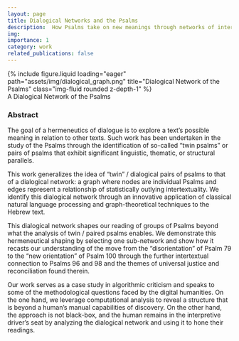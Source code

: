 ```yaml
---
layout: page
title: Dialogical Networks and the Psalms
description:  How Psalms take on new meanings through networks of intertextuality 
img: 
importance: 1
category: work
related_publications: false
---
```


<div class="row">
    <div class="col-sm mt-3 mt-md-0">
        {% include figure.liquid loading="eager" path="assets/img/dialogical_graph.png"  title="Dialogical Network of the Psalms" class="img-fluid rounded z-depth-1" %}
    </div>
</div>
<div class="caption">
    A Dialogical Network of the Psalms
</div>

### Abstract  
The goal of a hermeneutics of dialogue is to explore a text’s possible meaning
in relation to other texts. Such work has been undertaken in the study of
the Psalms through the identification of so-called “twin psalms” or 
pairs of psalms that exhibit significant linguistic, thematic, or structural
parallels.  

This work generalizes the idea of “twin” / dialogical pairs of psalms to
that of a dialogical network: a graph where nodes are individual Psalms and
edges represent a relationship of statistically outlying intertextuality. We
identify this dialogical network through an innovative application of classical
natural language processing and graph-theoretical techniques to the Hebrew
text.  

This dialogical network shapes our reading of groups of Psalms beyond
what the analysis of twin / paired psalms enables. We demonstrate this
hermeneutical shaping by selecting one sub-network and show how it recasts
our understanding of the move from the “disorientation” of Psalm 79 to the
“new orientation” of Psalm 100 through the further intertextual connection
to Psalms 96 and 98 and the themes of universal justice and reconciliation
found therein.  

Our work serves as a case study in algorithmic criticism and speaks to
some of the methodological questions faced by the digital humanities. On
the one hand, we leverage computational analysis to reveal a structure that
is beyond a human’s manual capabilities of discovery. On the other hand,
the approach is not black-box, and the human remains in the interpretive
driver’s seat by analyzing the dialogical network and using it to hone their
readings.